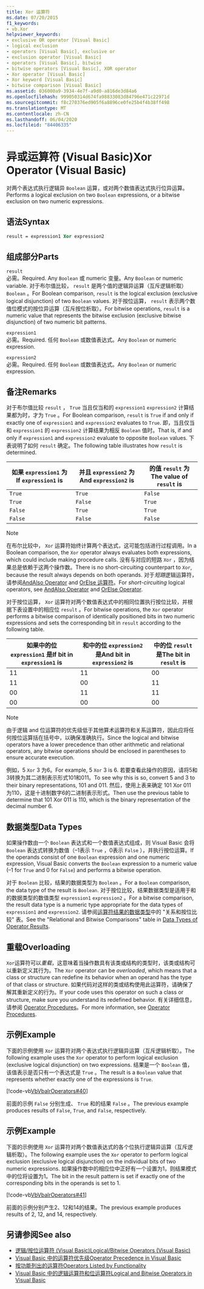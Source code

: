 ```yaml
---
title: Xor 运算符
ms.date: 07/20/2015
f1_keywords:
- vb.Xor
helpviewer_keywords:
- exclusive OR operator [Visual Basic]
- logical exclusion
- operators [Visual Basic], exclusive or
- exclusion operator [Visual Basic]
- operators [Visual Basic], bitwise
- bitwise operators [Visual Basic], XOR operator
- Xor operator [Visual Basic]
- Xor keyword [Visual Basic]
- bitwise comparison [Visual Basic]
ms.assetid: 036000a9-3934-4e7f-a9d0-a816de3d84a6
ms.openlocfilehash: 999050314d674fa98833083d84796e471c22971d
ms.sourcegitcommit: f8c270376ed905f6a8896ce0fe25b4f4b38ff498
ms.translationtype: MT
ms.contentlocale: zh-CN
ms.lasthandoff: 06/04/2020
ms.locfileid: "84406335"
---
```

# <a name="xor-operator-visual-basic"></a><span data-ttu-id="29d59-102">异或运算符 (Visual Basic)</span><span class="sxs-lookup"><span data-stu-id="29d59-102">Xor Operator (Visual Basic)</span></span>
<span data-ttu-id="29d59-103">对两个表达式执行逻辑异 `Boolean` 运算，或对两个数值表达式执行位异运算。</span><span class="sxs-lookup"><span data-stu-id="29d59-103">Performs a logical exclusion on two `Boolean` expressions, or a bitwise exclusion on two numeric expressions.</span></span>  
  
## <a name="syntax"></a><span data-ttu-id="29d59-104">语法</span><span class="sxs-lookup"><span data-stu-id="29d59-104">Syntax</span></span>  
  
```vb  
result = expression1 Xor expression2  
```  
  
## <a name="parts"></a><span data-ttu-id="29d59-105">组成部分</span><span class="sxs-lookup"><span data-stu-id="29d59-105">Parts</span></span>  
 `result`  
 <span data-ttu-id="29d59-106">必需。</span><span class="sxs-lookup"><span data-stu-id="29d59-106">Required.</span></span> <span data-ttu-id="29d59-107">Any `Boolean` 或 numeric 变量。</span><span class="sxs-lookup"><span data-stu-id="29d59-107">Any `Boolean` or numeric variable.</span></span> <span data-ttu-id="29d59-108">对于布尔值比较， `result` 是两个值的逻辑异运算（互斥逻辑析取） `Boolean` 。</span><span class="sxs-lookup"><span data-stu-id="29d59-108">For Boolean comparison, `result` is the logical exclusion (exclusive logical disjunction) of two `Boolean` values.</span></span> <span data-ttu-id="29d59-109">对于按位运算， `result` 表示两个数值位模式的按位异运算（互斥按位析取）。</span><span class="sxs-lookup"><span data-stu-id="29d59-109">For bitwise operations, `result` is a numeric value that represents the bitwise exclusion (exclusive bitwise disjunction) of two numeric bit patterns.</span></span>  
  
 `expression1`  
 <span data-ttu-id="29d59-110">必需。</span><span class="sxs-lookup"><span data-stu-id="29d59-110">Required.</span></span> <span data-ttu-id="29d59-111">任何 `Boolean` 或数值表达式。</span><span class="sxs-lookup"><span data-stu-id="29d59-111">Any `Boolean` or numeric expression.</span></span>  
  
 `expression2`  
 <span data-ttu-id="29d59-112">必需。</span><span class="sxs-lookup"><span data-stu-id="29d59-112">Required.</span></span> <span data-ttu-id="29d59-113">任何 `Boolean` 或数值表达式。</span><span class="sxs-lookup"><span data-stu-id="29d59-113">Any `Boolean` or numeric expression.</span></span>  
  
## <a name="remarks"></a><span data-ttu-id="29d59-114">备注</span><span class="sxs-lookup"><span data-stu-id="29d59-114">Remarks</span></span>  
 <span data-ttu-id="29d59-115">对于布尔值比较 `result` ， `True` 当且仅当和的 `expression1` `expression2` 计算结果都为时，才为 `True` 。</span><span class="sxs-lookup"><span data-stu-id="29d59-115">For Boolean comparison, `result` is `True` if and only if exactly one of `expression1` and `expression2` evaluates to `True`.</span></span> <span data-ttu-id="29d59-116">即，当且仅当和 `expression1` 的 `expression2` 计算结果为相反 `Boolean` 值时。</span><span class="sxs-lookup"><span data-stu-id="29d59-116">That is, if and only if `expression1` and `expression2` evaluate to opposite `Boolean` values.</span></span> <span data-ttu-id="29d59-117">下表说明了如何 `result` 确定。</span><span class="sxs-lookup"><span data-stu-id="29d59-117">The following table illustrates how `result` is determined.</span></span>  
  
|<span data-ttu-id="29d59-118">如果 `expression1` 为 </span><span class="sxs-lookup"><span data-stu-id="29d59-118">If `expression1` is</span></span>|<span data-ttu-id="29d59-119">并且 `expression2` 为</span><span class="sxs-lookup"><span data-stu-id="29d59-119">And `expression2` is</span></span>|<span data-ttu-id="29d59-120">的值 `result` 为</span><span class="sxs-lookup"><span data-stu-id="29d59-120">The value of `result` is</span></span>|  
|-------------------------|--------------------------|------------------------------|  
|`True`|`True`|`False`|  
|`True`|`False`|`True`|  
|`False`|`True`|`True`|  
|`False`|`False`|`False`|  
  
> [!NOTE]
> <span data-ttu-id="29d59-121">在布尔比较中， `Xor` 运算符始终计算两个表达式，这可能包括进行过程调用。</span><span class="sxs-lookup"><span data-stu-id="29d59-121">In a Boolean comparison, the `Xor` operator always evaluates both expressions, which could include making procedure calls.</span></span> <span data-ttu-id="29d59-122">没有与对应的短路 `Xor` ，因为结果总是依赖于这两个操作数。</span><span class="sxs-lookup"><span data-stu-id="29d59-122">There is no short-circuiting counterpart to `Xor`, because the result always depends on both operands.</span></span> <span data-ttu-id="29d59-123">对于*短路*逻辑运算符，请参阅[AndAlso Operator](andalso-operator.md) and [OrElse 运算符](orelse-operator.md)。</span><span class="sxs-lookup"><span data-stu-id="29d59-123">For *short-circuiting* logical operators, see [AndAlso Operator](andalso-operator.md) and [OrElse Operator](orelse-operator.md).</span></span>  
  
 <span data-ttu-id="29d59-124">对于按位运算， `Xor` 运算符对两个数值表达式中的相同位置执行按位比较，并根据下表设置中的相应位 `result` 。</span><span class="sxs-lookup"><span data-stu-id="29d59-124">For bitwise operations, the `Xor` operator performs a bitwise comparison of identically positioned bits in two numeric expressions and sets the corresponding bit in `result` according to the following table.</span></span>  
  
|<span data-ttu-id="29d59-125">如果中的位 `expression1` 是</span><span class="sxs-lookup"><span data-stu-id="29d59-125">If bit in `expression1` is</span></span>|<span data-ttu-id="29d59-126">和中的位 `expression2` 是</span><span class="sxs-lookup"><span data-stu-id="29d59-126">And bit in `expression2` is</span></span>|<span data-ttu-id="29d59-127">中的位 `result` 是</span><span class="sxs-lookup"><span data-stu-id="29d59-127">The bit in `result` is</span></span>|  
|--------------------------------|---------------------------------|----------------------------|  
|<span data-ttu-id="29d59-128">1</span><span class="sxs-lookup"><span data-stu-id="29d59-128">1</span></span>|<span data-ttu-id="29d59-129">1</span><span class="sxs-lookup"><span data-stu-id="29d59-129">1</span></span>|<span data-ttu-id="29d59-130">0</span><span class="sxs-lookup"><span data-stu-id="29d59-130">0</span></span>|  
|<span data-ttu-id="29d59-131">1</span><span class="sxs-lookup"><span data-stu-id="29d59-131">1</span></span>|<span data-ttu-id="29d59-132">0</span><span class="sxs-lookup"><span data-stu-id="29d59-132">0</span></span>|<span data-ttu-id="29d59-133">1</span><span class="sxs-lookup"><span data-stu-id="29d59-133">1</span></span>|  
|<span data-ttu-id="29d59-134">0</span><span class="sxs-lookup"><span data-stu-id="29d59-134">0</span></span>|<span data-ttu-id="29d59-135">1</span><span class="sxs-lookup"><span data-stu-id="29d59-135">1</span></span>|<span data-ttu-id="29d59-136">1</span><span class="sxs-lookup"><span data-stu-id="29d59-136">1</span></span>|  
|<span data-ttu-id="29d59-137">0</span><span class="sxs-lookup"><span data-stu-id="29d59-137">0</span></span>|<span data-ttu-id="29d59-138">0</span><span class="sxs-lookup"><span data-stu-id="29d59-138">0</span></span>|<span data-ttu-id="29d59-139">0</span><span class="sxs-lookup"><span data-stu-id="29d59-139">0</span></span>|  
  
> [!NOTE]
> <span data-ttu-id="29d59-140">由于逻辑 and 位运算符的优先级低于其他算术运算符和关系运算符，因此应将任何按位运算括在括号中，以确保准确执行。</span><span class="sxs-lookup"><span data-stu-id="29d59-140">Since the logical and bitwise operators have a lower precedence than other arithmetic and relational operators, any bitwise operations should be enclosed in parentheses to ensure accurate execution.</span></span>  
  
 <span data-ttu-id="29d59-141">例如，5 `Xor` 3 为6。</span><span class="sxs-lookup"><span data-stu-id="29d59-141">For example, 5 `Xor` 3 is 6.</span></span> <span data-ttu-id="29d59-142">若要查看此操作的原因，请将5和3转换为其二进制表示形式101和011。</span><span class="sxs-lookup"><span data-stu-id="29d59-142">To see why this is so, convert 5 and 3 to their binary representations, 101 and 011.</span></span> <span data-ttu-id="29d59-143">然后，使用上表来确定 101 Xor 011 为110，这是十进制数字6的二进制表示形式。</span><span class="sxs-lookup"><span data-stu-id="29d59-143">Then use the previous table to determine that 101 Xor 011 is 110, which is the binary representation of the decimal number 6.</span></span>  
  
## <a name="data-types"></a><span data-ttu-id="29d59-144">数据类型</span><span class="sxs-lookup"><span data-stu-id="29d59-144">Data Types</span></span>  
 <span data-ttu-id="29d59-145">如果操作数由一个 `Boolean` 表达式和一个数值表达式组成，则 Visual Basic 会将 `Boolean` 表达式转换为数值（–1表示 `True` ，0表示 `False` ），并执行按位运算。</span><span class="sxs-lookup"><span data-stu-id="29d59-145">If the operands consist of one `Boolean` expression and one numeric expression, Visual Basic converts the `Boolean` expression to a numeric value (–1 for `True` and 0 for `False`) and performs a bitwise operation.</span></span>  
  
 <span data-ttu-id="29d59-146">对于 `Boolean` 比较，结果的数据类型为 `Boolean` 。</span><span class="sxs-lookup"><span data-stu-id="29d59-146">For a `Boolean` comparison, the data type of the result is `Boolean`.</span></span> <span data-ttu-id="29d59-147">对于按位比较，结果数据类型是适用于和的数据类型的数值类型 `expression1` `expression2` 。</span><span class="sxs-lookup"><span data-stu-id="29d59-147">For a bitwise comparison, the result data type is a numeric type appropriate for the data types of `expression1` and `expression2`.</span></span> <span data-ttu-id="29d59-148">请参阅[运算符结果的数据类型](data-types-of-operator-results.md)中的 "关系和按位比较" 表。</span><span class="sxs-lookup"><span data-stu-id="29d59-148">See the "Relational and Bitwise Comparisons" table in [Data Types of Operator Results](data-types-of-operator-results.md).</span></span>  
  
## <a name="overloading"></a><span data-ttu-id="29d59-149">重载</span><span class="sxs-lookup"><span data-stu-id="29d59-149">Overloading</span></span>  
 <span data-ttu-id="29d59-150">`Xor`运算符可以*重载*，这意味着当操作数具有该类或结构的类型时，该类或结构可以重新定义其行为。</span><span class="sxs-lookup"><span data-stu-id="29d59-150">The `Xor` operator can be *overloaded*, which means that a class or structure can redefine its behavior when an operand has the type of that class or structure.</span></span> <span data-ttu-id="29d59-151">如果代码对这样的类或结构使用此运算符，请确保了解其重新定义的行为。</span><span class="sxs-lookup"><span data-stu-id="29d59-151">If your code uses this operator on such a class or structure, make sure you understand its redefined behavior.</span></span> <span data-ttu-id="29d59-152">有关详细信息，请参阅 [Operator Procedures](../../programming-guide/language-features/procedures/operator-procedures.md)。</span><span class="sxs-lookup"><span data-stu-id="29d59-152">For more information, see [Operator Procedures](../../programming-guide/language-features/procedures/operator-procedures.md).</span></span>  
  
## <a name="example"></a><span data-ttu-id="29d59-153">示例</span><span class="sxs-lookup"><span data-stu-id="29d59-153">Example</span></span>  
 <span data-ttu-id="29d59-154">下面的示例使用 `Xor` 运算符对两个表达式执行逻辑异运算（互斥逻辑析取）。</span><span class="sxs-lookup"><span data-stu-id="29d59-154">The following example uses the `Xor` operator to perform logical exclusion (exclusive logical disjunction) on two expressions.</span></span> <span data-ttu-id="29d59-155">结果是一个 `Boolean` 值，该值表示是否只有一个表达式是 `True` 。</span><span class="sxs-lookup"><span data-stu-id="29d59-155">The result is a `Boolean` value that represents whether exactly one of the expressions is `True`.</span></span>  
  
 [!code-vb[VbVbalrOperators#40](~/samples/snippets/visualbasic/VS_Snippets_VBCSharp/VbVbalrOperators/VB/Class1.vb#40)]  
  
 <span data-ttu-id="29d59-156">前面的示例 `False` 分别生成、 `True` 和的结果 `False` 。</span><span class="sxs-lookup"><span data-stu-id="29d59-156">The previous example produces results of `False`, `True`, and `False`, respectively.</span></span>  
  
## <a name="example"></a><span data-ttu-id="29d59-157">示例</span><span class="sxs-lookup"><span data-stu-id="29d59-157">Example</span></span>  
 <span data-ttu-id="29d59-158">下面的示例使用 `Xor` 运算符对两个数值表达式的各个位执行逻辑异运算（互斥逻辑析取）。</span><span class="sxs-lookup"><span data-stu-id="29d59-158">The following example uses the `Xor` operator to perform logical exclusion (exclusive logical disjunction) on the individual bits of two numeric expressions.</span></span> <span data-ttu-id="29d59-159">如果操作数中的相应位中正好有一个设置为1，则结果模式中的位将设置为1。</span><span class="sxs-lookup"><span data-stu-id="29d59-159">The bit in the result pattern is set if exactly one of the corresponding bits in the operands is set to 1.</span></span>  
  
 [!code-vb[VbVbalrOperators#41](~/samples/snippets/visualbasic/VS_Snippets_VBCSharp/VbVbalrOperators/VB/Class1.vb#41)]  
  
 <span data-ttu-id="29d59-160">前面的示例分别产生2、12和14的结果。</span><span class="sxs-lookup"><span data-stu-id="29d59-160">The previous example produces results of 2, 12, and 14, respectively.</span></span>  
  
## <a name="see-also"></a><span data-ttu-id="29d59-161">另请参阅</span><span class="sxs-lookup"><span data-stu-id="29d59-161">See also</span></span>

- [<span data-ttu-id="29d59-162">逻辑/按位运算符 (Visual Basic)</span><span class="sxs-lookup"><span data-stu-id="29d59-162">Logical/Bitwise Operators (Visual Basic)</span></span>](logical-bitwise-operators.md)
- [<span data-ttu-id="29d59-163">Visual Basic 中的运算符优先级</span><span class="sxs-lookup"><span data-stu-id="29d59-163">Operator Precedence in Visual Basic</span></span>](operator-precedence.md)
- [<span data-ttu-id="29d59-164">按功能列出的运算符</span><span class="sxs-lookup"><span data-stu-id="29d59-164">Operators Listed by Functionality</span></span>](operators-listed-by-functionality.md)
- [<span data-ttu-id="29d59-165">Visual Basic 中的逻辑运算符和位运算符</span><span class="sxs-lookup"><span data-stu-id="29d59-165">Logical and Bitwise Operators in Visual Basic</span></span>](../../programming-guide/language-features/operators-and-expressions/logical-and-bitwise-operators.md)
